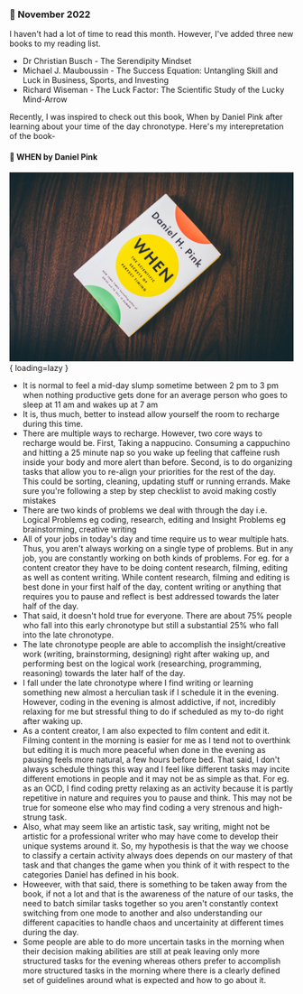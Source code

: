 ### 📅 November 2022 

I haven't had a lot of time to read this month. However, I've added three new books to my reading list.

- Dr Christian Busch - The Serendipity Mindset
- Michael J. Mauboussin - The Success Equation: Untangling Skill and Luck in Business, Sports, and Investing
- Richard Wiseman - The Luck Factor: The Scientific Study of the Lucky Mind-Arrow

Recently, I was inspired to check out this book, When by Daniel Pink after learning about your time of the day chronotype. Here's my interepretation of the book-

#### 📑 WHEN by Daniel Pink 

![When by Daniel Pink](/fun-zone/assets/When-book-by-Daniel-Pink-1.jpg){ loading=lazy }


- It is normal to feel a mid-day slump sometime between 2 pm to 3 pm when nothing productive gets done for an average person who goes to sleep at 11 am and wakes up at 7 am
- It is, thus much, better to instead allow yourself the room to recharge during this time.
- There are multiple ways to recharge. However, two core ways to recharge would be. First, Taking a nappucino. Consuming a cappuchino and hitting a 25 minute nap so you wake up feeling that caffeine rush inside your body and more alert than before. Second, is to do organizing tasks that allow you to re-align your priorities for the rest of the day. This could be sorting, cleaning, updating stuff or running errands. Make sure you're following a step by step checklist to avoid making costly mistakes
- There are two kinds of problems we deal with through the day i.e. Logical Problems eg coding, research, editing and Insight Problems eg brainstorming, creative writing
- All of your jobs in today's day and time require us to wear multiple hats. Thus, you aren't always working on a single type of problems. But in any job, you are constantly working on both kinds of problems. For eg. for a content creator they have to be doing content research, filming, editing as well as content writing. While content research, filming and editing is best done in your first half of the day, content writing or anything that requires you to pause and reflect is best addressed towards the later half of the day.
- That said, it doesn't hold true for everyone. There are about 75% people who fall into this early chronotype but still a substantial 25% who fall into the late chronotype.
- The late chronotype people are able to accomplish the insight/creative work (writing, brainstorming, designing) right after waking up, and performing best on the logical work (researching, programming, reasoning) towards the later half of the day.
- I fall under the late chronotype where I find writing or learning something new almost a herculian task if I schedule it in the evening. However, coding in the evening is almost addictive, if not, incredibly relaxing for me but stressful thing to do if scheduled as my to-do right after waking up.
- As a content creator, I am also expected to film content and edit it. Filming content in the morning is easier for me as I tend not to overthink but editing it is much more peaceful when done in the evening as pausing feels more natural, a few hours before bed. That said, I don't always schedule things this way and I feel like different tasks may incite different emotions in people and it may not be as simple as that. For eg. as an OCD, I find coding pretty relaxing as an activity because it is partly repetitive in nature and requires you to pause and think. This may not be true for someone else who may find coding a very strenous and high-strung task.
- Also, what may seem like an artistic task, say writing, might not be artistic for a professional writer who may have come to develop their unique systems around it. So, my hypothesis is that the way we choose to classify a certain activity always does depends on our mastery of that task and that changes the game when you think of it with respect to the categories Daniel has defined in his book.
- Howeever, with that said, there is something to be taken away from the book, if not a lot and that is the awareness of the nature of our tasks, the need to batch similar tasks together so you aren't constantly context switching from one mode to another and also understanding our different capacities to handle chaos and uncertainity at different times during the day.
- Some people are able to do more uncertain tasks in the morning when their decision making abilities are still at peak leaving only more structured tasks for the evening whereas others prefer to accomplish more structured tasks in the morning where there is a clearly defined set of guidelines around what is expected and how to go about it.
